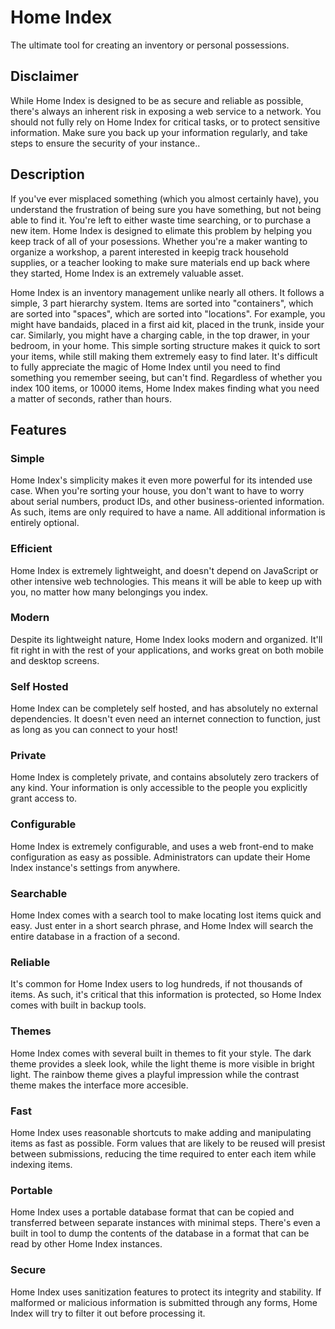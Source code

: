 # Home Index

The ultimate tool for creating an inventory or personal possessions.


## Disclaimer

While Home Index is designed to be as secure and reliable as possible, there's always an inherent risk in exposing a web service to a network. You should not fully rely on Home Index for critical tasks, or to protect sensitive information. Make sure you back up your information regularly, and take steps to ensure the security of your instance..


## Description

If you've ever misplaced something (which you almost certainly have), you understand the frustration of being sure you have something, but not being able to find it. You're left to either waste time searching, or to purchase a new item. Home Index is designed to elimate this problem by helping you keep track of all of your posessions. Whether you're a maker wanting  to organize a workshop, a parent interested in keepig track household supplies, or a teacher looking to make sure materials end up back where they started, Home Index is an extremely valuable asset.

Home Index is an inventory management unlike nearly all others. It follows a simple, 3 part hierarchy system. Items are sorted into "containers", which are sorted into "spaces", which are sorted into "locations". For example, you might have bandaids, placed in a first aid kit, placed in the trunk, inside your car. Similarly, you might have a charging cable, in the top drawer, in your bedroom, in your home. This simple sorting structure makes it quick to sort your items, while still making them extremely easy to find later. It's difficult to fully appreciate the magic of Home Index until you need to find something you remember seeing, but can't find. Regardless of whether you index 100 items, or 10000 items, Home Index makes finding what you need a matter of seconds, rather than hours.


## Features

### Simple

Home Index's simplicity makes it even more powerful for its intended use case. When you're sorting your house, you don't want to have to worry about serial numbers, product IDs, and other business-oriented information. As such, items are only required to have a name. All additional information is entirely optional.

### Efficient

Home Index is extremely lightweight, and doesn't depend on JavaScript or other intensive web technologies. This means it will be able to keep up with you, no matter how many belongings you index.

### Modern

Despite its lightweight nature, Home Index looks modern and organized. It'll fit right in with the rest of your applications, and works great on both mobile and desktop screens.

### Self Hosted

Home Index can be completely self hosted, and has absolutely no external dependencies. It doesn't even need an internet connection to function, just as long as you can connect to your host!

### Private

Home Index is completely private, and contains absolutely zero trackers of any kind. Your information is only accessible to the people you explicitly grant access to.

### Configurable

Home Index is extremely configurable, and uses a web front-end to make configuration as easy as possible. Administrators can update their Home Index instance's settings from anywhere.

### Searchable

Home Index comes with a search tool to make locating lost items quick and easy. Just enter in a short search phrase, and Home Index will search the entire database in a fraction of a second.

### Reliable

It's common for Home Index users to log hundreds, if not thousands of items. As such, it's critical that this information is protected, so Home Index comes with built in backup tools.

### Themes

Home Index comes with several built in themes to fit your style. The dark theme provides a sleek look, while the light theme is more visible in bright light. The rainbow theme gives a playful impression while the contrast theme makes the interface more accesible.

### Fast

Home Index uses reasonable shortcuts to make adding and manipulating items as fast as possible. Form values that are likely to be reused will presist between submissions, reducing the time required to enter each item while indexing items.

### Portable

Home Index uses a portable database format that can be copied and transferred between separate instances with minimal steps. There's even a built in tool to dump the contents of the database in a format that can be read by other Home Index instances.

### Secure

Home Index uses sanitization features to protect its integrity and stability. If malformed or malicious information is submitted through any forms, Home Index will try to filter it out before processing it.
